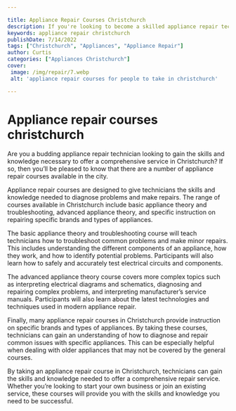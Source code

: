 ```yaml
---

title: Appliance Repair Courses Christchurch
description: If you're looking to become a skilled appliance repair technician, there are a number of appliance repair courses available in Christchurch. Read on to find out more.
keywords: appliance repair christchurch
publishDate: 7/14/2022
tags: ["Christchurch", "Appliances", "Appliance Repair"]
author: Curtis
categories: ["Appliances Christchurch"]
cover: 
 image: /img/repair/7.webp
 alt: 'appliance repair courses for people to take in christchurch'

---
```


# Appliance repair courses christchurch

Are you a budding appliance repair technician looking to gain the skills and knowledge necessary to offer a comprehensive service in Christchurch? If so, then you’ll be pleased to know that there are a number of appliance repair courses available in the city.

Appliance repair courses are designed to give technicians the skills and knowledge needed to diagnose problems and make repairs. The range of courses available in Christchurch include basic appliance theory and troubleshooting, advanced appliance theory, and specific instruction on repairing specific brands and types of appliances.

The basic appliance theory and troubleshooting course will teach technicians how to troubleshoot common problems and make minor repairs. This includes understanding the different components of an appliance, how they work, and how to identify potential problems. Participants will also learn how to safely and accurately test electrical circuits and components.

The advanced appliance theory course covers more complex topics such as interpreting electrical diagrams and schematics, diagnosing and repairing complex problems, and interpreting manufacturer’s service manuals. Participants will also learn about the latest technologies and techniques used in modern appliance repair.

Finally, many appliance repair courses in Christchurch provide instruction on specific brands and types of appliances. By taking these courses, technicians can gain an understanding of how to diagnose and repair common issues with specific appliances. This can be especially helpful when dealing with older appliances that may not be covered by the general courses.

By taking an appliance repair course in Christchurch, technicians can gain the skills and knowledge needed to offer a comprehensive repair service. Whether you’re looking to start your own business or join an existing service, these courses will provide you with the skills and knowledge you need to be successful.